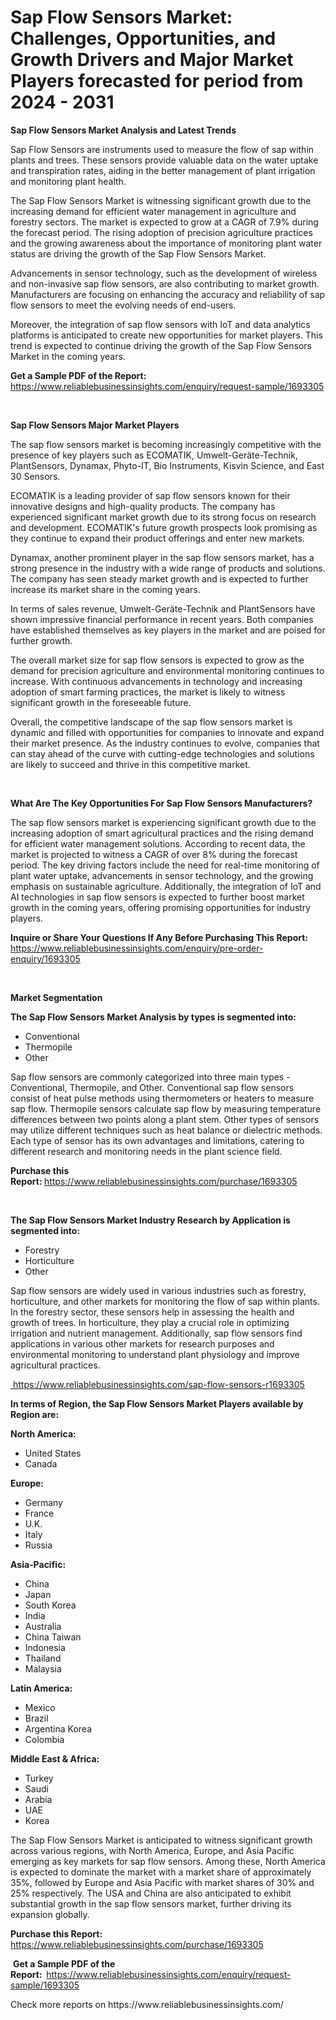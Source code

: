 <p><h1>Sap Flow Sensors Market: Challenges, Opportunities, and Growth Drivers and Major Market Players forecasted for period from 2024 - 2031</h1></p><p><strong>Sap Flow Sensors Market Analysis and Latest Trends</strong></p>
<p><p>Sap Flow Sensors are instruments used to measure the flow of sap within plants and trees. These sensors provide valuable data on the water uptake and transpiration rates, aiding in the better management of plant irrigation and monitoring plant health.</p><p>The Sap Flow Sensors Market is witnessing significant growth due to the increasing demand for efficient water management in agriculture and forestry sectors. The market is expected to grow at a CAGR of 7.9% during the forecast period. The rising adoption of precision agriculture practices and the growing awareness about the importance of monitoring plant water status are driving the growth of the Sap Flow Sensors Market.</p><p>Advancements in sensor technology, such as the development of wireless and non-invasive sap flow sensors, are also contributing to market growth. Manufacturers are focusing on enhancing the accuracy and reliability of sap flow sensors to meet the evolving needs of end-users.</p><p>Moreover, the integration of sap flow sensors with IoT and data analytics platforms is anticipated to create new opportunities for market players. This trend is expected to continue driving the growth of the Sap Flow Sensors Market in the coming years.</p></p>
<p><strong>Get a Sample PDF of the Report:&nbsp;</strong> <a href="https://www.reliablebusinessinsights.com/enquiry/request-sample/1693305">https://www.reliablebusinessinsights.com/enquiry/request-sample/1693305</a></p>
<p>&nbsp;</p>
<p><strong>Sap Flow Sensors Major Market Players</strong></p>
<p><p>The sap flow sensors market is becoming increasingly competitive with the presence of key players such as ECOMATIK, Umwelt-Geräte-Technik, PlantSensors, Dynamax, Phyto-IT, Bio Instruments, Kisvin Science, and East 30 Sensors. </p><p>ECOMATIK is a leading provider of sap flow sensors known for their innovative designs and high-quality products. The company has experienced significant market growth due to its strong focus on research and development. ECOMATIK's future growth prospects look promising as they continue to expand their product offerings and enter new markets.</p><p>Dynamax, another prominent player in the sap flow sensors market, has a strong presence in the industry with a wide range of products and solutions. The company has seen steady market growth and is expected to further increase its market share in the coming years.</p><p>In terms of sales revenue, Umwelt-Geräte-Technik and PlantSensors have shown impressive financial performance in recent years. Both companies have established themselves as key players in the market and are poised for further growth.</p><p>The overall market size for sap flow sensors is expected to grow as the demand for precision agriculture and environmental monitoring continues to increase. With continuous advancements in technology and increasing adoption of smart farming practices, the market is likely to witness significant growth in the foreseeable future.</p><p>Overall, the competitive landscape of the sap flow sensors market is dynamic and filled with opportunities for companies to innovate and expand their market presence. As the industry continues to evolve, companies that can stay ahead of the curve with cutting-edge technologies and solutions are likely to succeed and thrive in this competitive market.</p></p>
<p>&nbsp;</p>
<p><strong>What Are The Key Opportunities For Sap Flow Sensors Manufacturers?</strong></p>
<p><p>The sap flow sensors market is experiencing significant growth due to the increasing adoption of smart agricultural practices and the rising demand for efficient water management solutions. According to recent data, the market is projected to witness a CAGR of over 8% during the forecast period. The key driving factors include the need for real-time monitoring of plant water uptake, advancements in sensor technology, and the growing emphasis on sustainable agriculture. Additionally, the integration of IoT and AI technologies in sap flow sensors is expected to further boost market growth in the coming years, offering promising opportunities for industry players.</p></p>
<p><strong>Inquire or Share Your Questions If Any Before Purchasing This Report:</strong> <a href="https://www.reliablebusinessinsights.com/enquiry/pre-order-enquiry/1693305">https://www.reliablebusinessinsights.com/enquiry/pre-order-enquiry/1693305</a></p>
<p>&nbsp;</p>
<p><strong>Market Segmentation</strong></p>
<p><strong>The Sap Flow Sensors Market Analysis by types is segmented into:</strong></p>
<p><ul><li>Conventional</li><li>Thermopile</li><li>Other</li></ul></p>
<p><p>Sap flow sensors are commonly categorized into three main types - Conventional, Thermopile, and Other. Conventional sap flow sensors consist of heat pulse methods using thermometers or heaters to measure sap flow. Thermopile sensors calculate sap flow by measuring temperature differences between two points along a plant stem. Other types of sensors may utilize different techniques such as heat balance or dielectric methods. Each type of sensor has its own advantages and limitations, catering to different research and monitoring needs in the plant science field.</p></p>
<p><strong>Purchase this Report:&nbsp;</strong><a href="https://www.reliablebusinessinsights.com/purchase/1693305">https://www.reliablebusinessinsights.com/purchase/1693305</a></p>
<p>&nbsp;</p>
<p><strong>The Sap Flow Sensors Market Industry Research by Application is segmented into:</strong></p>
<p><ul><li>Forestry</li><li>Horticulture</li><li>Other</li></ul></p>
<p><p>Sap flow sensors are widely used in various industries such as forestry, horticulture, and other markets for monitoring the flow of sap within plants. In the forestry sector, these sensors help in assessing the health and growth of trees. In horticulture, they play a crucial role in optimizing irrigation and nutrient management. Additionally, sap flow sensors find applications in various other markets for research purposes and environmental monitoring to understand plant physiology and improve agricultural practices.</p></p>
<p><a href="https://www.reliablebusinessinsights.com/sap-flow-sensors-r1693305">&nbsp;https://www.reliablebusinessinsights.com/sap-flow-sensors-r1693305</a></p>
<p><strong>In terms of Region, the Sap Flow Sensors Market Players available by Region are:</strong></p>
<p>
    <p> <strong> North America: </strong>
        <ul>
            <li>United States</li>
            <li>Canada</li>
        </ul>
        </p> 
    <p> <strong> Europe: </strong>
        <ul>
            <li>Germany</li>
            <li>France</li>
            <li>U.K.</li>
            <li>Italy</li>
            <li>Russia</li>
        </ul>
        </p> 
    <p> <strong> Asia-Pacific: </strong>
        <ul>
            <li>China</li>
            <li>Japan</li>
            <li>South Korea</li>
            <li>India</li>
            <li>Australia</li>
            <li>China Taiwan</li>
            <li>Indonesia</li>
            <li>Thailand</li>
            <li>Malaysia</li>
        </ul>
        </p> 
    <p> <strong> Latin America: </strong>
        <ul>
            <li>Mexico</li>
            <li>Brazil</li>
            <li>Argentina Korea</li>
            <li>Colombia</li>
        </ul>
        </p> 
    <p> <strong> Middle East & Africa: </strong>
        <ul>
            <li>Turkey</li>
            <li>Saudi</li>
            <li>Arabia</li>
            <li>UAE</li>
            <li>Korea</li>
        </ul>
    </p>
    </p>
<p><p>The Sap Flow Sensors Market is anticipated to witness significant growth across various regions, with North America, Europe, and Asia Pacific emerging as key markets for sap flow sensors. Among these, North America is expected to dominate the market with a market share of approximately 35%, followed by Europe and Asia Pacific with market shares of 30% and 25% respectively. The USA and China are also anticipated to exhibit substantial growth in the sap flow sensors market, further driving its expansion globally.</p></p>
<p><strong>Purchase this Report: </strong><a href="https://www.reliablebusinessinsights.com/purchase/1693305">https://www.reliablebusinessinsights.com/purchase/1693305</a></p>
<p>&nbsp;<strong>Get a Sample PDF of the Report:&nbsp;&nbsp;</strong><a href="https://www.reliablebusinessinsights.com/enquiry/request-sample/1693305">https://www.reliablebusinessinsights.com/enquiry/request-sample/1693305</a></p>
<p><strong></strong></p>
<p>Check more reports on https://www.reliablebusinessinsights.com/</p>